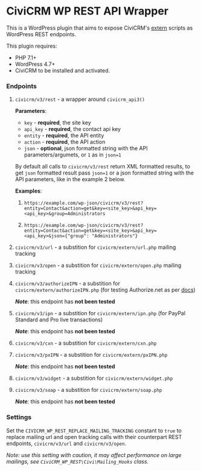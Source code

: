 # CiviCRM WP REST API Wrapper

This is a WordPress plugin that aims to expose CiviCRM's [extern](https://github.com/civicrm/civicrm-core/tree/master/extern) scripts as WordPress REST endpoints.

This plugin requires:

-   PHP 7.1+
-   WordPress 4.7+
-   CiviCRM to be installed and activated.

### Endpoints

1. `civicrm/v3/rest` - a wrapper around `civicrm_api3()`

    **Parameters**:

    - `key` - **required**, the site key
    - `api_key` - **required**, the contact api key
    - `entity` - **required**, the API entity
    - `action` - **required**, the API action
    - `json` - **optional**, json formatted string with the API parameters/argumets, or `1` as in `json=1`

    By default all calls to `civicrm/v3/rest` return XML formatted results, to get `json` formatted result pass `json=1` or a json formatted string with the API parameters, like in the example 2 below.

    **Examples**:

    1. `https://example.com/wp-json/civicrm/v3/rest?entity=Contact&action=get&key=<site_key>&api_key=<api_key>&group=Administrators`

    2. `https://example.com/wp-json/civicrm/v3/rest?entity=Contact&action=get&key=<site_key>&api_key=<api_key>&json={"group": "Administrators"}`

2. `civicrm/v3/url` - a substition for `civicrm/extern/url.php` mailing tracking

3. `civicrm/v3/open` - a substition for `civicrm/extern/open.php` mailing tracking

4. `civicrm/v3/authorizeIPN` - a substition for `civicrm/extern/authorizeIPN.php` (for testing Authorize.net as per [docs](https://docs.civicrm.org/sysadmin/en/latest/setup/payment-processors/authorize-net/#shell-script-testing-method))

    **_Note_**: this endpoint has **not been tested**

5. `civicrm/v3/ipn` - a substition for `civicrm/extern/ipn.php` (for PayPal Standard and Pro live transactions)

    **_Note_**: this endpoint has **not been tested**

6. `civicrm/v3/cxn` - a substition for `civicrm/extern/cxn.php`

7. `civicrm/v3/pxIPN` - a substition for `civicrm/extern/pxIPN.php`

    **_Note_**: this endpoint has **not been tested**

8. `civicrm/v3/widget` - a substition for `civicrm/extern/widget.php`

9. `civicrm/v3/soap` - a substition for `civicrm/extern/soap.php`

    **_Note_**: this endpoint has **not been tested**

### Settings

Set the `CIVICRM_WP_REST_REPLACE_MAILING_TRACKING` constant to `true` to replace mailing url and open tracking calls with their counterpart REST endpoints, `civicrm/v3/url` and `civicrm/v3/open`.

_Note: use this setting with caution, it may affect performance on large mailings, see `CiviCRM_WP_REST\Civi\Mailing_Hooks` class._
